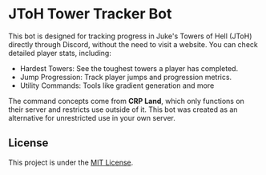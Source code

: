 # JToH Tower Tracker Bot

This bot is designed for tracking progress in Juke's Towers of Hell (JToH) directly through Discord, without the need to visit a website. You can check detailed player stats, including:

- Hardest Towers: See the toughest towers a player has completed.
- Jump Progression: Track player jumps and progression metrics.
- Utility Commands: Tools like gradient generation and more

The command concepts come from **CRP Land**, which only functions on their server and restricts use outside of it. This bot was created as an alternative for unrestricted use in your own server.

## License
This project is under the [MIT License](https://choosealicense.com/licenses/mit/).
